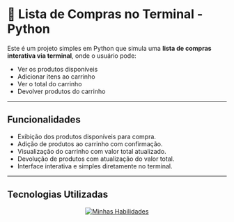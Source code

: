 # 🛒 Lista de Compras no Terminal - Python

Este é um projeto simples em Python que simula uma **lista de compras interativa via terminal**, onde o usuário pode:

* Ver os produtos disponíveis  
* Adicionar itens ao carrinho  
* Ver o total do carrinho  
* Devolver produtos do carrinho  

---

##  Funcionalidades

- Exibição dos produtos disponíveis para compra.
- Adição de produtos ao carrinho com confirmação.
- Visualização do carrinho com valor total atualizado.
- Devolução de produtos com atualização do valor total.
- Interface interativa e simples diretamente no terminal.

---

## Tecnologias Utilizadas
 
<p align="center">
  <a href="https://skillicons.dev">
    <img src="https://skillicons.dev/icons?i=python" alt="Minhas Habilidades"/>
  </a>
</p>
